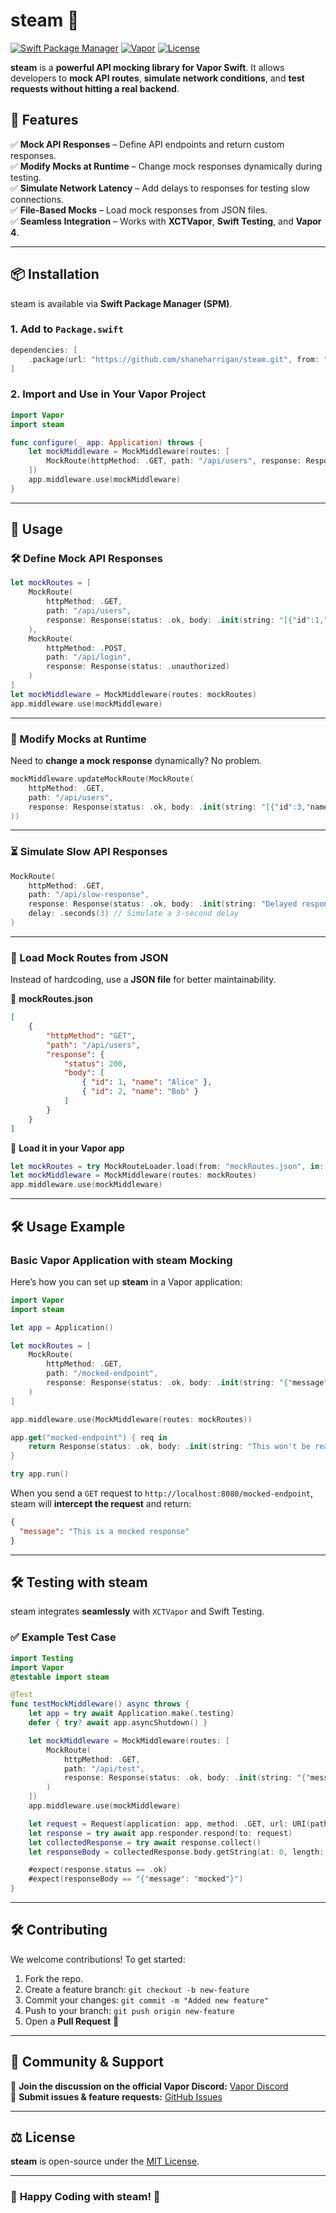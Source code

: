 # steam 🚀
[![Swift Package Manager](https://img.shields.io/badge/SPM-compatible-green)](https://github.com/shaneharrigan/steam)
[![Vapor](https://img.shields.io/badge/Vapor-4.0-blue)](https://vapor.codes)
[![License](https://img.shields.io/github/license/shaneharrigan/steam)](https://github.com/shaneharrigan/steam/blob/main/LICENSE)

**steam** is a **powerful API mocking library for Vapor Swift**. It allows developers to **mock API routes**, **simulate network conditions**, and **test requests without hitting a real backend**.

## 🚀 Features
✅ **Mock API Responses** – Define API endpoints and return custom responses.  
✅ **Modify Mocks at Runtime** – Change mock responses dynamically during testing.  
✅ **Simulate Network Latency** – Add delays to responses for testing slow connections.  
✅ **File-Based Mocks** – Load mock responses from JSON files.  
✅ **Seamless Integration** – Works with **XCTVapor**, **Swift Testing**, and **Vapor 4**.  

---

## 📦 Installation
steam is available via **Swift Package Manager (SPM)**.

### **1. Add to `Package.swift`**
```swift
dependencies: [
    .package(url: "https://github.com/shaneharrigan/steam.git", from: "1.0.0")
]
```

### **2. Import and Use in Your Vapor Project**
```swift
import Vapor
import steam

func configure(_ app: Application) throws {
    let mockMiddleware = MockMiddleware(routes: [
        MockRoute(httpMethod: .GET, path: "/api/users", response: Response(status: .ok, body: .init(string: "[{"id":1,"name":"Alice"}]")))
    ])
    app.middleware.use(mockMiddleware)
}
```

---

## 📖 Usage
### **🛠 Define Mock API Responses**
```swift
let mockRoutes = [
    MockRoute(
        httpMethod: .GET,
        path: "/api/users",
        response: Response(status: .ok, body: .init(string: "[{"id":1,"name":"Alice"},{"id":2,"name":"Bob"}]"))
    ),
    MockRoute(
        httpMethod: .POST,
        path: "/api/login",
        response: Response(status: .unauthorized)
    )
]
let mockMiddleware = MockMiddleware(routes: mockRoutes)
app.middleware.use(mockMiddleware)
```

---

### **🔄 Modify Mocks at Runtime**
Need to **change a mock response** dynamically? No problem.
```swift
mockMiddleware.updateMockRoute(MockRoute(
    httpMethod: .GET,
    path: "/api/users",
    response: Response(status: .ok, body: .init(string: "[{"id":3,"name":"Charlie"}]"))
))
```

---

### **⏳ Simulate Slow API Responses**
```swift
MockRoute(
    httpMethod: .GET,
    path: "/api/slow-response",
    response: Response(status: .ok, body: .init(string: "Delayed response")),
    delay: .seconds(3) // Simulate a 3-second delay
)
```

---

### **📂 Load Mock Routes from JSON**
Instead of hardcoding, use a **JSON file** for better maintainability.

📄 **mockRoutes.json**
```json
[
    {
        "httpMethod": "GET",
        "path": "/api/users",
        "response": {
            "status": 200,
            "body": [
                { "id": 1, "name": "Alice" },
                { "id": 2, "name": "Bob" }
            ]
        }
    }
]
```

📄 **Load it in your Vapor app**
```swift
let mockRoutes = try MockRouteLoader.load(from: "mockRoutes.json", in: app)
let mockMiddleware = MockMiddleware(routes: mockRoutes)
app.middleware.use(mockMiddleware)
```

---

## 🛠 Usage Example
### **Basic Vapor Application with steam Mocking**
Here’s how you can set up **steam** in a Vapor application:

```swift
import Vapor
import steam

let app = Application()

let mockRoutes = [
    MockRoute(
        httpMethod: .GET,
        path: "/mocked-endpoint",
        response: Response(status: .ok, body: .init(string: "{"message": "This is a mocked response"}"))
    )
]

app.middleware.use(MockMiddleware(routes: mockRoutes))

app.get("mocked-endpoint") { req in
    return Response(status: .ok, body: .init(string: "This won't be reached due to the mock."))
}

try app.run()
```

When you send a `GET` request to `http://localhost:8080/mocked-endpoint`, steam will **intercept the request** and return:
```json
{
  "message": "This is a mocked response"
}
```

---

## 🛠️ Testing with steam
steam integrates **seamlessly** with `XCTVapor` and Swift Testing.

### **✅ Example Test Case**
```swift
import Testing
import Vapor
@testable import steam

@Test
func testMockMiddleware() async throws {
    let app = try await Application.make(.testing)
    defer { try? await app.asyncShutdown() }

    let mockMiddleware = MockMiddleware(routes: [
        MockRoute(
            httpMethod: .GET,
            path: "/api/test",
            response: Response(status: .ok, body: .init(string: "{"message": "mocked"}"))
        )
    ])
    app.middleware.use(mockMiddleware)

    let request = Request(application: app, method: .GET, url: URI(path: "/api/test"), on: app.eventLoopGroup.next())
    let response = try await app.responder.respond(to: request)
    let collectedResponse = try await response.collect()
    let responseBody = collectedResponse.body.getString(at: 0, length: collectedResponse.body?.readableBytes ?? 0)

    #expect(response.status == .ok)
    #expect(responseBody == "{"message": "mocked"}")
}
```

---

## 🛠 Contributing
We welcome contributions! To get started:

1. Fork the repo.
2. Create a feature branch: `git checkout -b new-feature`
3. Commit your changes: `git commit -m "Added new feature"`
4. Push to your branch: `git push origin new-feature`
5. Open a **Pull Request** 🎉

---

## 📢 Community & Support
💬 **Join the discussion on the official Vapor Discord:** [Vapor Discord](https://discord.com/invite/vapor)  
📣 **Submit issues & feature requests:** [GitHub Issues](https://github.com/shaneharrigan/steam/issues)  

---

## ⚖️ License
**steam** is open-source under the [MIT License](https://github.com/shaneharrigan/steam/blob/main/LICENSE).

---

### 🚀 **Happy Coding with steam!** 🚀
